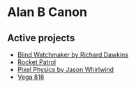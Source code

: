 # Alan B Canon
## Active projects

- [Blind Watchmaker by Richard Dawkins](blind-watchmaker-js)
- [Rocket Patrol](Rocket-Patrol)
- [Pixel Physics by Jason Whirlwind](pixel_physics)
- [Vega 816](Vega816)
